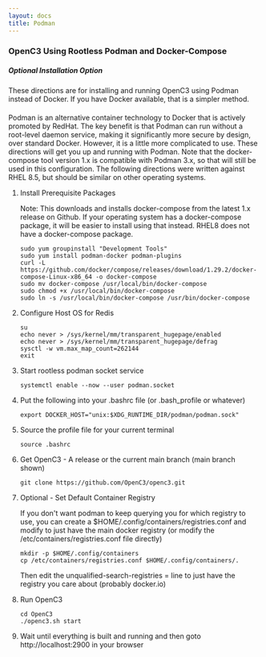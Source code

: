```yaml
---
layout: docs
title: Podman
---
```


### OpenC3 Using Rootless Podman and Docker-Compose

<div class="note info">
  <h5>Optional Installation Option</h5>
  <p style="margin-bottom:20px;">These directions are for installing and running OpenC3 using Podman instead of Docker. If you have Docker available, that is a simpler method.</p>
</div>

Podman is an alternative container technology to Docker that is actively promoted by RedHat. The key benefit is that Podman can run without a root-level daemon service, making it significantly more secure by design, over standard Docker. However, it is a little more complicated to use. These directions will get you up and running with Podman. Note that the docker-compose tool version 1.x is compatible with Podman 3.x, so that will still be used in this configuration. The following directions were written against RHEL 8.5, but should be similar on other operating systems.

1. Install Prerequisite Packages

   Note: This downloads and installs docker-compose from the latest 1.x release on Github. If your operating system has a docker-compose package, it will be easier to install using that instead. RHEL8 does not have a docker-compose package.

   ```
   sudo yum groupinstall "Development Tools"
   sudo yum install podman-docker podman-plugins
   curl -L https://github.com/docker/compose/releases/download/1.29.2/docker-compose-Linux-x86_64 -o docker-compose
   sudo mv docker-compose /usr/local/bin/docker-compose
   sudo chmod +x /usr/local/bin/docker-compose
   sudo ln -s /usr/local/bin/docker-compose /usr/bin/docker-compose
   ```

1. Configure Host OS for Redis

   ```
   su
   echo never > /sys/kernel/mm/transparent_hugepage/enabled
   echo never > /sys/kernel/mm/transparent_hugepage/defrag
   sysctl -w vm.max_map_count=262144
   exit
   ```

1. Start rootless podman socket service

   ```
   systemctl enable --now --user podman.socket
   ```

1. Put the following into your .bashrc file (or .bash_profile or whatever)

   ```
   export DOCKER_HOST="unix:$XDG_RUNTIME_DIR/podman/podman.sock"
   ```

1. Source the profile file for your current terminal

   ```
   source .bashrc
   ```

1. Get OpenC3 - A release or the current main branch (main branch shown)

   ```
   git clone https://github.com/OpenC3/openc3.git
   ```

1. Optional - Set Default Container Registry

   If you don't want podman to keep querying you for which registry to use, you can create a $HOME/.config/containers/registries.conf and modify to just have the main docker registry (or modify the /etc/containers/registries.conf file directly)

   ```
   mkdir -p $HOME/.config/containers
   cp /etc/containers/registries.conf $HOME/.config/containers/.
   ```

   Then edit the unqualified-search-registries = line to just have the registry you care about (probably docker.io)

1. Run OpenC3

   ```
   cd OpenC3
   ./openc3.sh start
   ```

1. Wait until everything is built and running and then goto http://localhost:2900 in your browser

